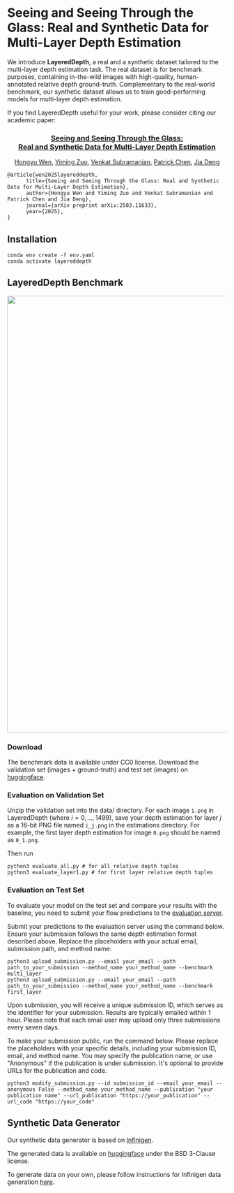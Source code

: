 # Seeing and Seeing Through the Glass: Real and Synthetic Data for Multi-Layer Depth Estimation

We introduce **LayeredDepth**, a real and a synthetic dataset tailored to the multi-layer depth estimation task. The real dataset is for benchmark purposes, containing in-the-wild images with high-quality, human-annotated relative depth ground-truth. Complementary to the real-world benchmark, our synthetic dataset allows us to train good-performing models for multi-layer depth estimation.

If you find LayeredDepth useful for your work, please consider citing our academic paper:

<h3 align="center">
    <a href="https://arxiv.org/abs/2503.11633">
        Seeing and Seeing Through the Glass: <br> Real and Synthetic Data for Multi-Layer Depth Estimation
    </a>
</h3>
<p align="center">
    <a href="https://hermera.github.io">Hongyu Wen</a>, 
    <a href="https://zuoym15.github.io">Yiming Zuo</a>, 
    <a href="http://venkatsubra.com/">Venkat Subramanian</a>, 
    <a href="https://patrickchen.me/">Patrick Chen</a>, 
    <a href="https://www.cs.princeton.edu/~jiadeng/">Jia Deng</a><br/>
</p>

```
@article{wen2025layereddepth,
      title={Seeing and Seeing Through the Glass: Real and Synthetic Data for Multi-Layer Depth Estimation}, 
      author={Hongyu Wen and Yiming Zuo and Venkat Subramanian and Patrick Chen and Jia Deng},
      journal={arXiv preprint arXiv:2503.11633},
      year={2025},
}
```

## Installation
```
conda env create -f env.yaml
conda activate layereddepth
```

## LayeredDepth Benchmark
<img src="imgs/bench_gallery.jpg" width='1000'>

### Download
The benchmark data is available under CC0 license. Download the validation set (images + ground-truth) and test set (images) on [huggingface](https://huggingface.co/datasets/princeton-vl/LayeredDepth).

### Evaluation on Validation Set
Unzip the validation set into the data/ directory.
For each image `i.png` in LayeredDepth (where $i = 0, \dots, 1499$), save your depth estimation for layer $j$ as a 16-bit PNG file named `i_j.png` in the estimations directory. For example, the first layer depth estimation for image `0.png` should be named as `0_1.png`.

Then run
```
python3 evaluate_all.py # for all relative depth tuples
python3 evaluate_layer1.py # for first layer relative depth tuples
```

### Evaluation on Test Set
To evaluate your model on the test set and compare your results with the baseline, you need to submit your flow predictions to the [evaluation server](https://layereddepth.cs.princeton.edu).

Submit your predictions to the evaluation server using the command below. Ensure your submission follows the same depth estimation format described above. Replace the placeholders with your actual email, submission path, and method name:
```
python3 upload_submission.py --email your_email --path path_to_your_submission --method_name your_method_name --benchmark multi_layer
python3 upload_submission.py --email your_email --path path_to_your_submission --method_name your_method_name --benchmark first_layer
```

Upon submission, you will receive a unique submission ID, which serves as the identifier for your submission. Results are typically emailed within 1 hour. Please note that each email user may upload only three submissions every seven days.

To make your submission public, run the command below. Please replace the placeholders with your specific details, including your submission ID, email, and method name. You may specify the publication name, or use "Anonymous" if the publication is under submission. It's optional to provide URLs for the publication and code.
```
python3 modify_submission.py --id submission_id --email your_email --anonymous False --method_name your_method_name --publication "your publication name" --url_publication "https://your_publication" --url_code "https://your_code"
```

## Synthetic Data Generator
Our synthetic data generator is based on [Infinigen](https://infinigen.org).

The generated data is available on [huggingface](https://huggingface.co/datasets/princeton-vl/LayeredDepth-Syn) under the BSD 3-Clause license.

To generate data on your own, please follow instructions for Infinigen data generation [here](infinigen/docs/HellowRoom.md).